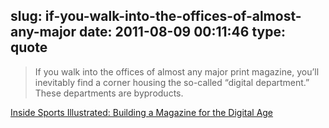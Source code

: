 slug: if-you-walk-into-the-offices-of-almost-any-major
date: 2011-08-09 00:11:46
type: quote
---

> If you walk into the offices of almost any major print magazine, you’ll inevitably find a corner housing the so-called “digital department.” These departments are byproducts.

[Inside Sports Illustrated: Building a Magazine for the Digital Age](http://mashable.com/2011/07/31/sports-illustrated-inside-look/)
